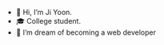 - 👋 Hi, I’m Ji Yoon.
- 🎓 College student.
- 🌱 I’m dream of becoming a web developer

<!---
jiyoon0701/jiyoon0701 is a ✨ special ✨ repository because its `README.md` (this file) appears on your GitHub profile.
You can click the Preview link to take a look at your changes.
--->
